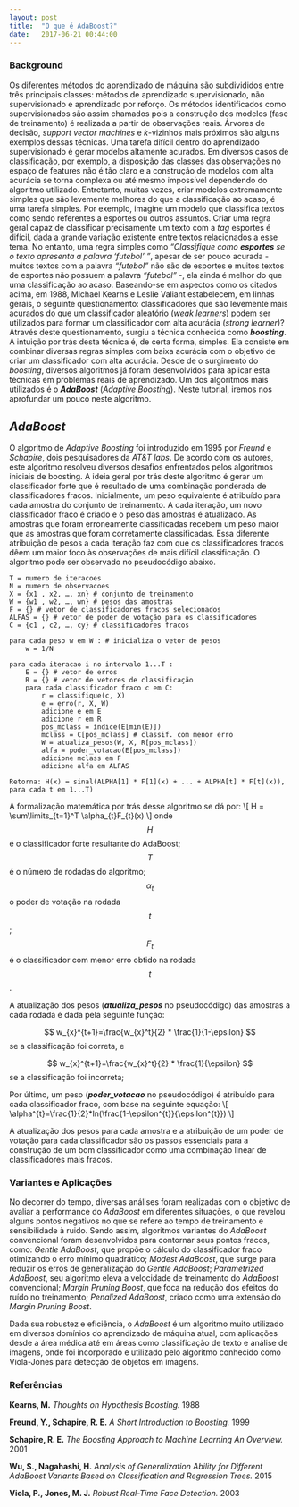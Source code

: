 ```yaml
---
layout: post
title:  "O que é AdaBoost?"
date:   2017-06-21 00:44:00
---
```


### Background

 Os diferentes métodos do aprendizado de máquina são subdivididos entre três principais classes: métodos de aprendizado supervisionado, não supervisionado e aprendizado por reforço. Os métodos identificados como supervisionados são assim chamados pois a construção dos modelos (fase de treinamento) é realizada a partir de observações reais. Árvores de decisão, *support vector machines* e *k*-vizinhos mais próximos são alguns exemplos dessas técnicas.
 Uma tarefa difícil dentro do aprendizado supervisionado é gerar modelos altamente acurados. Em diversos casos de classificação, por exemplo, a disposição das classes das observações no espaço de features não é tão claro e a construção de modelos com alta acurácia se torna complexa ou até mesmo impossível dependendo do algoritmo utilizado. Entretanto, muitas vezes, criar modelos extremamente simples que são levemente melhores do que a classificação ao acaso, é uma tarefa simples. Por exemplo, imagine um modelo que classifica textos como sendo referentes a esportes ou outros assuntos. Criar uma regra geral capaz de classificar precisamente um texto com a *tag* esportes é difícil, dada a grande variação existente entre textos relacionados a esse tema. No entanto, uma regra simples como *“Classifique como __esportes__ se o texto apresenta a palavra ‘futebol’ ”*, apesar de ser pouco acurada - muitos textos com a palavra *“futebol”* não são de esportes e muitos textos de esportes não possuem a palavra *“futebol”* -, ela ainda é melhor do que uma classificação ao acaso.
 Baseando-se em aspectos como os citados acima, em 1988, Michael Kearns e Leslie Valiant estabelecem, em linhas gerais, o seguinte questionamento: classificadores que são levemente mais acurados do que um classificador aleatório (*weak learners*)  podem ser utilizados para formar um classificador com alta acurácia (*strong learner*)? Através deste questionamento, surgiu a técnica conhecida como **_boosting_**. A intuição por trás desta técnica é, de certa forma, simples. Ela consiste em combinar diversas regras simples com baixa acurácia com o objetivo de criar um classificador com alta acurácia.
 Desde de o surgimento do *boosting*, diversos algoritmos já foram desenvolvidos para aplicar esta técnicas em problemas reais de aprendizado. Um dos algoritmos mais utilizados é o **_AdaBoost_** (*Adaptive Boosting*). Neste tutorial, iremos nos aprofundar um pouco neste algoritmo.
  
   
## *AdaBoost*
    
O algoritmo de *Adaptive Boosting* foi introduzido em 1995 por *Freund* e *Schapire*, dois pesquisadores da *AT&T labs*. De acordo com os autores, este algoritmo resolveu diversos desafios enfrentados pelos algoritmos iniciais de boosting. A ideia geral por trás deste algoritmo é gerar um classificador forte que é resultado de uma combinação ponderada de classificadores fracos. Inicialmente, um peso equivalente é atribuído para cada amostra do conjunto de treinamento. A cada iteração, um novo classificador fraco é criado e o peso das amostras é atualizado. As amostras que foram erroneamente classificadas recebem um peso maior que as amostras que foram corretamente classificadas. Essa diferente atribuição de pesos a cada iteração faz com que os classificadores fracos dêem um maior foco às observações de mais difícil classificação. O algoritmo pode ser observado no pseudocódigo abaixo.
     
    T = numero de iteracoes
    N = numero de observacoes
    X = {x1 , x2, …, xn} # conjunto de treinamento
    W = {w1 , w2, …, wn} # pesos das amostras
    F = {} # vetor de classificadores fracos selecionados
    ALFAS = {} # vetor de poder de votação para os classificadores
    C = {c1 , c2, …, cy} # classificadores fracos
     
    para cada peso w em W : # inicializa o vetor de pesos
        w = 1/N 
         
    para cada iteracao i no intervalo 1...T :
        E = {} # vetor de erros
        R = {} # vetor de vetores de classificação
        para cada classificador fraco c em C:
            r = classifique(c, X)
            e = erro(r, X, W)
            adicione e em E
            adicione r em R
            pos_mclass = índice(E[min(E)])
            mclass = C[pos_mclass] # classif. com menor erro
            W = atualiza_pesos(W, X, R[pos_mclass])
            alfa = poder_votacao(E[pos_mclass])
            adicione mclass em F
            adicione alfa em ALFAS    
                                  
    Retorna: H(x) = sinal(ALPHA[1] * F[1](x) + ... + ALPHA[t] * F[t](x)), para cada t em 1...T)
                                                                                 
                                                                                  
A formalização matemática por trás desse algoritmo se dá por:
\\[ H = \sum\limits_{t=1}^T \alpha_{t}F_{t}(x) \\]
onde $$ H $$ é o classificador forte resultante do AdaBoost; $$ T $$ é o número de rodadas do algoritmo; $$ \alpha_{t} $$ o poder de votação na rodada $$ t $$; $$ F_{t} $$ é o classificador com menor erro obtido na rodada $$ t $$.

A atualização dos pesos (_**atualiza_pesos**_ no pseudocódigo) das amostras a cada rodada é dada pela seguinte função:

$$ w_{x}^{t+1}=\frac{w_{x}^t}{2} * \frac{1}{1-\epsilon} $$ se a classificação foi correta, e

$$ w_{x}^{t+1}=\frac{w_{x}^t}{2} * \frac{1}{\epsilon} $$ se a classificação foi incorreta;
  
Por último, um peso (_**poder_votacao**_ no pseudocódigo) é atribuído para cada classificador fraco, com base na seguinte equação:
\\[ \alpha^{t}=\frac{1}{2}*ln(\frac{1-\epsilon^{t}}{\epsilon^{t}}) \\]
    
A atualização dos pesos para cada amostra e a atribuição de um poder de votação para cada classificador são os passos essenciais para a construção de um bom classificador como uma combinação linear de classificadores mais fracos.
     
      
### Variantes e Aplicações
	
No decorrer do tempo, diversas análises foram realizadas com o objetivo de avaliar a performance do *AdaBoost* em diferentes situações, o que revelou alguns pontos negativos no que se refere ao tempo de treinamento e sensibilidade à ruido. Sendo assim, algoritmos variantes do *AdaBoost* convencional foram desenvolvidos para contornar seus pontos fracos, como: *Gentle AdaBoost*, que propõe o cálculo do classificador fraco otimizando o erro mínimo quadrático; *Modest AdaBoost*, que surge para reduzir os erros de generalização do *Gentle AdaBoost*; *Parametrized AdaBoost*, seu algoritmo eleva a velocidade de treinamento do *AdaBoost* convencional; *Margin Pruning Boost*, que foca na redução dos efeitos do ruído no treinamento; *Penalized AdaBoost*, criado como uma extensão do *Margin Pruning Boost*.

  Dada sua robustez e eficiência, o *AdaBoost* é um algoritmo muito utilizado em diversos domínios do aprendizado de máquina atual, com aplicações desde a área médica até em áreas como classificação de texto e análise de imagens, onde foi incorporado e utilizado pelo algoritmo conhecido como Viola-Jones para detecção de objetos em imagens.
        
         
### Referências
 
**Kearns, M.** _Thoughts on Hypothesis Boosting._ 1988
  
**Freund, Y., Schapire, R. E.** _A Short Introduction to Boosting._ 1999
 
**Schapire, R. E.** _The Boosting Approach to Machine Learning An Overview._ 2001
  
**Wu, S., Nagahashi, H.** _Analysis of Generalization Ability for Different AdaBoost Variants Based on Classification and Regression Trees._ 2015
   
**Viola, P., Jones, M. J.** _Robust Real-Time Face Detection._ 2003

